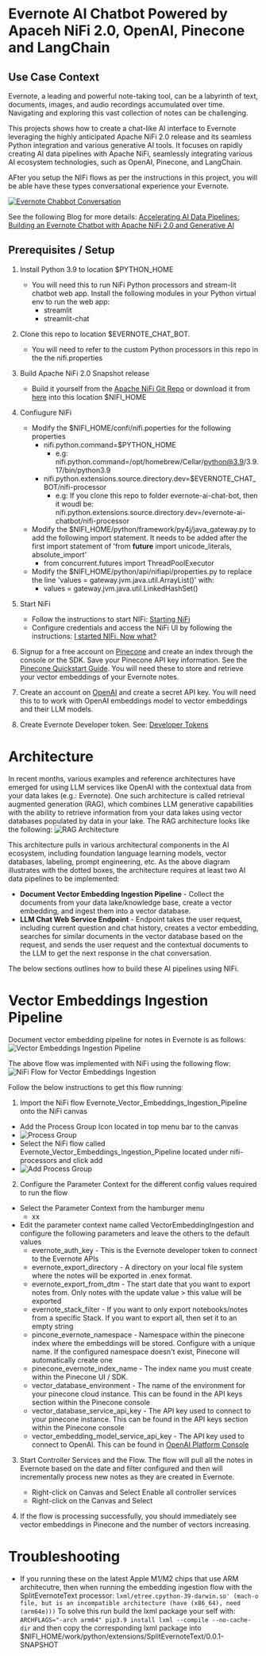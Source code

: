 # Evernote AI Chatbot Powered by Apaceh NiFi 2.0, OpenAI, Pinecone and LangChain

## Use Case Context

Evernote, a leading and powerful note-taking tool, can be a labyrinth of text, documents, images, and audio recordings accumulated over time. Navigating and exploring this vast collection of notes can be challenging.

This projects shows how to create a chat-like AI interface to Evernote  leveraging the highly anticipated Apache NiFi 2.0 release and its seamless Python integration and various generative AI tools. It focuses on rapidly creating AI data pipelines with Apache NiFi, seamlessly integrating various AI ecosystem technologies, such as OpenAI, Pinecone, and LangChain. 

AFter you setup the NIFi flows as per the instructions in this project, you will be able have these types conversational experience your Evernote.

[![Evernote Chabbot Conversation](https://img.youtube.com/vi/RRMlWvh4ha0/0.jpg)](https://www.youtube.com/watch?v=RRMlWvh4ha0)

See the following Blog for more details: [Accelerating AI Data Pipelines: Building an Evernote Chatbot with Apache NiFi 2.0 and Generative AI]()
## Prerequisites  / Setup

1. Install Python 3.9 to location $PYTHON_HOME 
   - You will need this to run NiFi Python processors  and stream-lit chatbot web app. Install the following modules in your Python virtual env to run the web app:
      - streamlit
      - streamlit-chat
2. Clone this repo to location $EVERNOTE_CHAT_BOT. 
   - You will need to refer to the custom Python processors in this repo in the the nifi.properties 
3. Build Apache NiFi 2.0 Snapshot release 
   - Build it yourself from the [Apache NiFi Git Repo](https://github.com/apache/nifi) or download it from [here](https://drive.google.com/file/d/1xAuao9rV8F_CQBLqWLWp7P12iZpuuUEP/view?usp=drive_link) into this location $NIFI_HOME 
4. Confiugure NiFi
     - Modify the $NIFI_HOME/confi/nifi.poperties for the following properties
       - nifi.python.command=$PYTHON_HOME
         - e.g:  nifi.python.command=/opt/homebrew/Cellar/python@3.9/3.9.17/bin/python3.9
       - nifi.python.extensions.source.directory.dev=$EVERNOTE_CHAT_BOT/nifi-processor
         - e.g: If you clone this repo to folder evernote-ai-chat-bot, then it woudl be: nifi.python.extensions.source.directory.dev=/evernote-ai-chatbot/nifi-processor
     - Modify the $NIFI_HOME/python/framework/py4j/java_gateway.py to add the following import statement. It needs to be added after the first import statement of 'from __future__ import unicode_literals, absolute_import'
	     - from concurrent.futures import ThreadPoolExecutor
     - Modify the $NIFI_HOME/python/api/nifiapi/properties.py to replace the line 'values = gateway.jvm.java.util.ArrayList()' with:
	     - values = gateway.jvm.java.util.LinkedHashSet()
         
5. Start NiFi
   - Follow the instructions to start NIFi: [Starting NiFi](https://nifi.apache.org/docs/nifi-docs/html/getting-started.html#starting-nifi)
   - Configure credentials and access the NiFi UI by following the instructions:  [I started NIFi, Now what?](https://nifi.apache.org/docs/nifi-docs/html/getting-started.html#i-started-nifi-now-what)
6. Signup for a free account on [Pinecone](https://www.pinecone.io/) and create an index through the console or the SDK. Save your Pinecone API key information. See the [Pinecone Quickstart Guide](https://docs.pinecone.io/docs/quickstart). You will need these to store and retrieve your vector embeddings of your Evernote notes. 
7. Create an account on [OpenAI](https://platform.openai.com/) and create a secret API key. You will need this to to work with OpenAI embeddings model to vector embeddings and their LLM models.
8. Create Evernote Developer token. See: [Developer Tokens](https://dev.evernote.com/doc/articles/dev_tokens.php)


# Architecture

In recent months, various examples and reference architectures have emerged for using LLM services like OpenAI with the contextual data from your data lakes (e.g.:  Evernote). One such architecture is called retrieval augmented generation (RAG), which combines LLM generative capabilities with the ability to retrieve information from your data lakes using vector databases populated by data in your lake. The RAG architecture looks like the following:
![RAG Architecture](images/RAG-Architecture.png)

This architecture pulls in various architectural components in the AI ecosystem, including foundation language learning models, vector databases, labeling, prompt engineering, etc. As the above diagram illustrates with the dotted boxes, the architecture requires at least two AI data pipelines to be implemented:
- **Document Vector Embedding Ingestion Pipeline** - Collect the documents from your data lake/knowledge base, create a vector embedding, and ingest them into a vector database. 
- **LLM Chat Web Service Endpoint** - Endpoint takes the user request, including current question and chat history, creates a vector embedding, searches for similar documents in the vector database based on the request, and sends the user request and the contextual documents to the LLM to get the next response in the chat conversation.

The below sections outlines how to build these AI pipelines using NIFi.

# Vector Embeddings Ingestion Pipeline 

Document vector embedding pipeline for notes in Evernote is as follows:
![Vector Embeddings Ingestion Pipeline](images/vector-embeddings-ingestion-pipeline.png)

The above flow was implemented with NiFi using the following flow:
![NiFi Flow for Vector Embeddings Ingestion ](images/nifi-flow-embeddings-ingestion.png)

Follow the below instructions to get this flow running:

1. Import the NiFi flow Evernote_Vector_Embeddings_Ingestion_Pipeline onto the NiFi canvas
* Add the Process Group Icon located in top menu bar to the canvas 
* 	![Process Group](images/nifi-process-group.png)
* Select the NiFi flow called Evernote_Vector_Embeddings_Ingestion_Pipeline located under nifi-processors and click add
* 	![Add Process Group](images/nifi-add-process-group-embeddings-ingestion.png) 
2. Configure the Parameter Context for the different config values required to run the flow
* 	Select the Parameter Context from the hamburger menu
	*  	xx
*   Edit the parameter context name called VectorEmbeddingIngestion and configure the following parameters and leave the others to the default values
	*   evernote_auth_key - This is the Evernote developer token to connect to the Evernote APIs
	*   evernote_export_directory - A directory on your local file system where the notes will be exported in .enex format.
	*   evernote_export_from_dtm - The start date that you want to export notes from. Only notes with the update value > this value will be exported
	*   evernote_stack_filter - If you want to only export notebooks/notes from a specific Stack. If you want to export all, then set it to an empty string
	*   pincone_evernote_namespace - Namespace within the pinecone index where the embeddings will be stored. Configure with a unique name.  If the configured namespace doesn't exist, Pinecone will automatically create one
	*   pinecone_evernote_index_name - The index name you must create within the Pinecone UI / SDK.
	*   vector_database_environment - The name of the environment for your pinecone cloud instance. This can be found in the API keys section within the Pinecone console
	*   vector_database_service_api_key - The API key used to connect to your pinecone instance. This can be found in the API keys section within the Pinecone console
	*   vector_embedding_model_service_api_key - The API key used to connect to OpenAI. This can be found in [OpenAI Platform Console](https://platform.openai.com/account/api-keys)  
3. Start Controller Services and the Flow. The flow will pull all the notes in Evernote based on the date and filter configured and then will incrementally process new notes as they are created in Evernote. 
	* Right-click on Canvas and Select Enable all controller services
	* Right-click on the Canvas and Select 

4. If the flow is processing successfully, you should immediately see vector embeddings in Pinecone and the number of vectors increasing.

	
# Troubleshooting
* If you running these on the latest Apple M1/M2 chips that use ARM architecutre, then when running the embedding ingestion flow with the SplitEvernoteText processor: `lxml/etree.cpython-39-darwin.so' (mach-o file, but is an incompatible architecture (have (x86_64), need (arm64e)))` To solve this run build the lxml package your self with: `ARCHFLAGS="-arch arm64" pip3.9 install lxml --compile --no-cache-dir` and then copy the corresponding  lxml package into $NIFI_HOME/work/python/extensions/SplitEvernoteText/0.0.1-SNAPSHOT 


